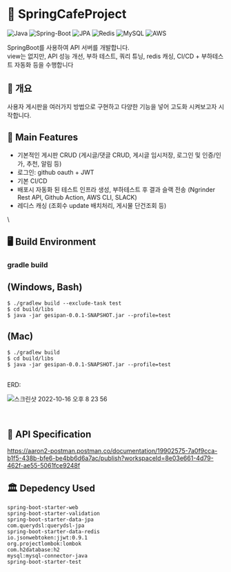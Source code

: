 
# 🌲  SpringCafeProject
![Java](https://img.shields.io/badge/JAVA-007396?style=for-the-badge&logo=java&logoColor=white)
![Spring-Boot](https://img.shields.io/badge/Spring-6DB33F?style=for-the-badge&logo=Spring&logoColor=white)
![JPA](https://img.shields.io/badge/jpa-00555?style=for-the-badge&logo=jpa&logoColor=white)
![Redis](https://img.shields.io/badge/redis-232F3E?style=for-the-badge&logo=redis&logoColor=red)
![MySQL](https://img.shields.io/badge/mysql-4479A1?style=for-the-badge&logo=mysql&logoColor=white)
![AWS](https://img.shields.io/badge/aws-232F3E?style=for-the-badge&logo=aws&logoColor=white)


SpringBoot를 사용하여 API 서버를 개발합니다.  
view는 없지만, API 성능 개선, 부하 테스트, 쿼리 튜닝, redis 캐싱, CI/CD + 부하테스트 자동화 등을 수행합니다
<br>

## 📖 개요

 사용자 게시판을 여러가지 방법으로 구현하고 다양한 기능을 넣어 고도화 시켜보고자 시작합니다.


## 💎 Main Features

- 기본적인 게시판 CRUD (게시글/댓글 CRUD, 게시글 임시저장, 로그인 및 인증/인가, 추천, 알림 등)
- 로그인: github oauth + JWT
- 기본 CI/CD
- 배포시 자동화 된 테스트 인프라 생성, 부하테스트 후 결과 슬랙 전송 (Ngrinder Rest API, Github Action, AWS CLI, SLACK)
- 레디스 캐싱 (조회수 update 배치처리, 게시물 단건조회 등)

\\<!-- ## 📐 Deployment/Diagram  -->


## 🖥️ Build Environment
### gradle build 
## (Windows, Bash)
```
$ ./gradlew build --exclude-task test
$ cd build/libs
$ java -jar gesipan-0.0.1-SNAPSHOT.jar --profile=test 
```
## (Mac)
```
$ ./gradlew build
$ cd build/libs
$ java -jar gesipan-0.0.1-SNAPSHOT.jar --profile=test 
```
<br>
ERD:<br>

![스크린샷 2022-10-16 오후 8 23 56](https://user-images.githubusercontent.com/64303390/196032614-d5ed12f4-455e-4ba3-beac-d900421d0535.png)

</br>

## 📃 API Specification
https://aaron2-postman.postman.co/documentation/19902575-7a0f9cca-b1f5-438b-bfe6-be4bb6d6a7ac/publish?workspaceId=8e03e661-4d79-462f-ae55-5061fce9248f

## 🏛️ Depedency Used
```
spring-boot-starter-web
spring-boot-starter-validation
spring-boot-starter-data-jpa
com.querydsl:querydsl-jpa
spring-boot-starter-data-redis
io.jsonwebtoken:jjwt:0.9.1
org.projectlombok:lombok
com.h2database:h2
mysql:mysql-connector-java
spring-boot-starter-test
```


